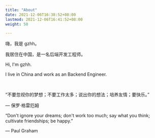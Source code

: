 ```yaml
---
title: "About"
date: 2021-12-06T16:38:52+08:00
lastmod: 2021-12-06T16:41:52+08:00
weight: 50

---
```


嗨，我是 gzhh。

我居住在中国，是一名后端开发工程师。

Hi, I'm gzhh.

I live in China and work as an Backend Engineer.

<br>

“不要忽视你的梦想；不要工作太多；说出你的想法；培养友情；要快乐。”

― 保罗·格雷厄姆

“Don't ignore your dreams; don't work too much; say what you think; cultivate friendships; be happy.”

― Paul Graham

